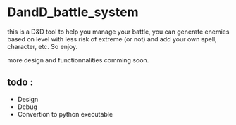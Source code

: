 # DandD_battle_system

this is a D&D tool to help you manage your battle,
you can generate enemies based on level with less risk of extreme (or not)
and add your own spell, character, etc. So enjoy.

more design and functionnalities comming soon.

## todo :
- Design 
- Debug
- Convertion to python executable
